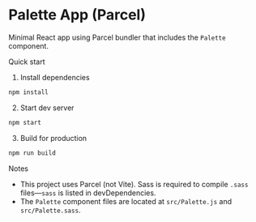 # Palette App (Parcel)

Minimal React app using Parcel bundler that includes the `Palette` component.

Quick start

1. Install dependencies

```bash
npm install
```

2. Start dev server

```bash
npm start
```

3. Build for production

```bash
npm run build
```

Notes
- This project uses Parcel (not Vite). Sass is required to compile `.sass` files—`sass` is listed in devDependencies.
- The `Palette` component files are located at `src/Palette.js` and `src/Palette.sass`.
